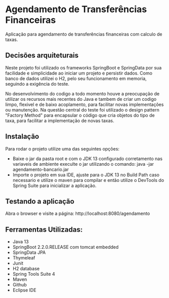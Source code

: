 # Agendamento de Transferências Financeiras


Aplicação para agendamento de transferências financeiras com calculo de taxas.

## Decisões arquiteturais ##

Neste projeto foi utilizado os frameworks SpringBoot e SpringData por sua facilidade e simplicidade ao iniciar
um projeto e persistir dados.
Como banco de dados utilizei o H2, pelo seu funcionamento em memoria, seguindo a exigência do teste.

No desenvolvimento do codigo a todo momento houve a preocupação de utilizar os recursos mais recentes do Java e tambem de criar um codigo limpo, flexivel e de baixo acoplamento,
para facilitar novas implementações ou manutenção.
Na questão central do teste foi utilizado o design pattern "Factory Method" para encapsular o código que cria objetos do tipo de taxa,
para facilitar a implementação de novas taxas.


## Instalação ##

Para rodar o projeto utilize uma das seguintes opções:
 - Baixe o jar da pasta root e com o JDK 13 configurado corretamento nas variaveis de ambiente execulte o jar utilizando 
 o comando: java -jar agendamento-bancario.jar
 - Importe o projeto em sua IDE, ajuste para o JDK 13 no Build Path caso necessario e utilize o maven para compilar e
então utilize o DevTools do Spring Suite para inicializar a aplicação.


## Testando a aplicação ##

Abra o browser e visite a página: http://localhost:8080/agendamento


## Ferramentas Utilizadas: ##

- Java 13
- SpringBoot 2.2.0.RELEASE com tomcat embedded
- SpringData JPA
- Thymeleaf
- Junit
- H2 database
- Spring Tools Suite 4
- Maven
- Github
- Eclipse IDE